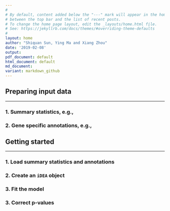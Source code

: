 ```yaml
---
#
# By default, content added below the "---" mark will appear in the home page
# between the top bar and the list of recent posts.
# To change the home page layout, edit the _layouts/home.html file.
# See: https://jekyllrb.com/docs/themes/#overriding-theme-defaults
#
layout: home
author: "Shiquan Sun, Ying Ma and Xiang Zhou"
date: '2019-02-08'
output:
pdf_document: default
html_document: default
md_document:
variant: markdown_github
---
```



## Preparing input data
------------

### 1. Summary statistics, e.g.,

### 2. Gene specific annotations,  e.g.,

## Getting started
-------------


### 1. Load summary statistics and annotations

### 2. Create an `iDEA` object

### 3. Fit the model

### 3. Correct p-values
